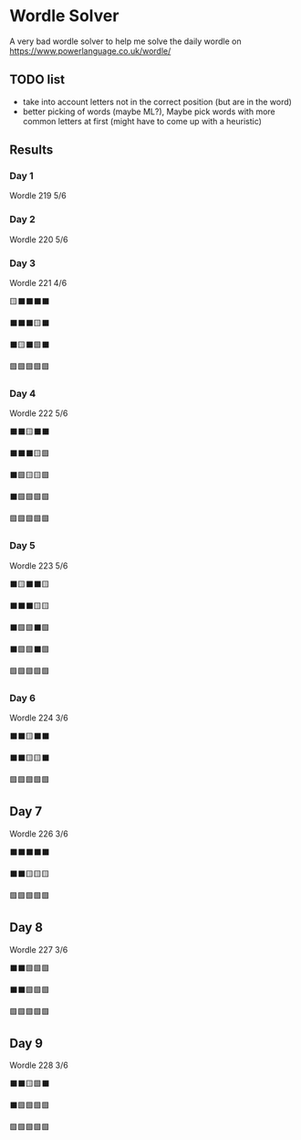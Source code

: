 # Wordle Solver

A very bad wordle solver to help me solve the daily wordle on https://www.powerlanguage.co.uk/wordle/

## TODO list
- take into account letters not in the correct position (but are in the word)
- better picking of words (maybe ML?), Maybe pick words with more common letters at first (might have to come up with a heuristic) 


## Results

### Day 1

Wordle 219 5/6
### Day 2

Wordle 220 5/6


### Day 3
Wordle 221 4/6

🟨⬛⬛⬛⬛

⬛⬛⬛🟨⬛

⬛🟨⬛🟩⬛

🟩🟩🟩🟩🟩

### Day 4
Wordle 222 5/6

⬛⬛🟨⬛⬛

⬛⬛⬛🟨🟩

⬛🟩🟨🟨🟩

⬛🟩🟩🟩🟩

🟩🟩🟩🟩🟩

### Day 5

Wordle 223 5/6

⬛🟨⬛⬛🟨

⬛⬛⬛🟨🟨

⬛🟩🟩⬛🟩

⬛🟩🟩⬛🟩

🟩🟩🟩🟩🟩


### Day 6

Wordle 224 3/6

⬛⬛🟨⬛⬛

⬛⬛🟨🟨⬛

🟩🟩🟩🟩🟩


## Day 7

Wordle 226 3/6

⬛⬛⬛⬛⬛

⬛⬛🟨🟨🟨

🟩🟩🟩🟩🟩


## Day 8
Wordle 227 3/6

⬛⬛🟩🟩🟩

⬛⬛🟩🟩🟩

🟩🟩🟩🟩🟩
## Day 9
Wordle 228 3/6

⬛⬛🟨🟩⬛

⬛🟩🟩🟩🟩

🟩🟩🟩🟩🟩